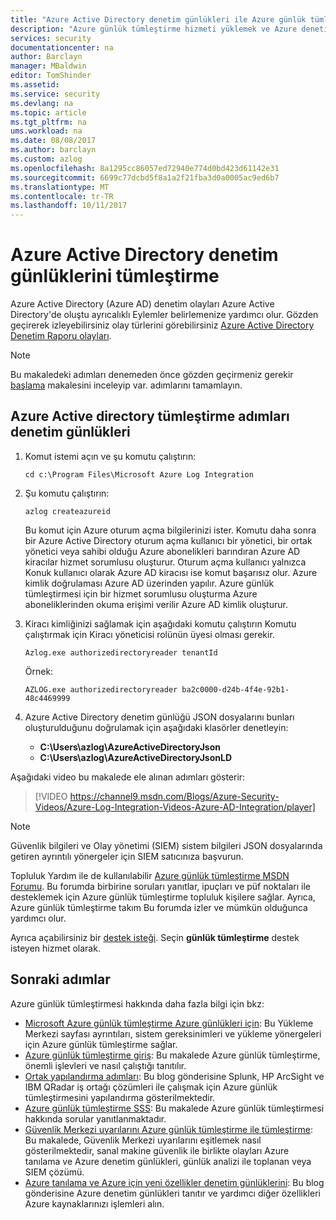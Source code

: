 ```yaml
---
title: "Azure Active Directory denetim günlükleri ile Azure günlük tümleştirme | Microsoft Docs"
description: "Azure günlük tümleştirme hizmeti yüklemek ve Azure denetim günlükleri günlüklerinden tümleştirme hakkında bilgi edinin"
services: security
documentationcenter: na
author: Barclayn
manager: MBaldwin
editor: TomShinder
ms.assetid: 
ms.service: security
ms.devlang: na
ms.topic: article
ms.tgt_pltfrm: na
ums.workload: na
ms.date: 08/08/2017
ms.author: barclayn
ms.custom: azlog
ms.openlocfilehash: 8a1295cc86057ed72940e774d0bd423d61142e31
ms.sourcegitcommit: 6699c77dcbd5f8a1a2f21fba3d0a0005ac9ed6b7
ms.translationtype: MT
ms.contentlocale: tr-TR
ms.lasthandoff: 10/11/2017
---
```

# <a name="integrate-azure-active-directory-audit-logs"></a>Azure Active Directory denetim günlüklerini tümleştirme

Azure Active Directory (Azure AD) denetim olayları Azure Active Directory'de oluştu ayrıcalıklı Eylemler belirlemenize yardımcı olur. Gözden geçirerek izleyebilirsiniz olay türlerini görebilirsiniz [Azure Active Directory Denetim Raporu olayları](/active-directory/active-directory-reporting-audit-events#list-of-audit-report-events.md).

> [!NOTE]
> Bu makaledeki adımları denemeden önce gözden geçirmeniz gerekir [başlama](security-azure-log-integration-get-started.md) makalesini inceleyip var. adımlarını tamamlayın.

## <a name="steps-to-integrate-azure-active-directory-audit-logs"></a>Azure Active directory tümleştirme adımları denetim günlükleri

1. Komut istemi açın ve şu komutu çalıştırın:

   ``cd c:\Program Files\Microsoft Azure Log Integration``

2. Şu komutu çalıştırın: 
 
   ``azlog createazureid``

   Bu komut için Azure oturum açma bilgilerinizi ister. Komutu daha sonra bir Azure Active Directory oturum açma kullanıcı bir yönetici, bir ortak yönetici veya sahibi olduğu Azure abonelikleri barındıran Azure AD kiracılar hizmet sorumlusu oluşturur. Oturum açma kullanıcı yalnızca Konuk kullanıcı olarak Azure AD kiracısı ise komut başarısız olur. Azure kimlik doğrulaması Azure AD üzerinden yapılır. Azure günlük tümleştirmesi için bir hizmet sorumlusu oluşturma Azure aboneliklerinden okuma erişimi verilir Azure AD kimlik oluşturur.

3. Kiracı kimliğinizi sağlamak için aşağıdaki komutu çalıştırın Komutu çalıştırmak için Kiracı yöneticisi rolünün üyesi olması gerekir.

   ``Azlog.exe authorizedirectoryreader tenantId``

   Örnek:

   ``AZLOG.exe authorizedirectoryreader ba2c0000-d24b-4f4e-92b1-48c4469999``

4. Azure Active Directory denetim günlüğü JSON dosyalarını bunları oluşturulduğunu doğrulamak için aşağıdaki klasörler denetleyin:

   * **C:\Users\azlog\AzureActiveDirectoryJson**
   * **C:\Users\azlog\AzureActiveDirectoryJsonLD**

Aşağıdaki video bu makalede ele alınan adımları gösterir:

> [!VIDEO https://channel9.msdn.com/Blogs/Azure-Security-Videos/Azure-Log-Integration-Videos-Azure-AD-Integration/player]


> [!NOTE]
> Güvenlik bilgileri ve Olay yönetimi (SIEM) sistem bilgileri JSON dosyalarında getiren ayrıntılı yönergeler için SIEM satıcınıza başvurun.

Topluluk Yardım ile de kullanılabilir [Azure günlük tümleştirme MSDN Forumu](https://social.msdn.microsoft.com/Forums/office/home?forum=AzureLogIntegration). Bu forumda birbirine soruları yanıtlar, ipuçları ve püf noktaları ile desteklemek için Azure günlük tümleştirme topluluk kişilere sağlar. Ayrıca, Azure günlük tümleştirme takım Bu forumda izler ve mümkün olduğunca yardımcı olur.

Ayrıca açabilirsiniz bir [destek isteği](../azure-supportability/how-to-create-azure-support-request.md). Seçin **günlük tümleştirme** destek isteyen hizmet olarak.

## <a name="next-steps"></a>Sonraki adımlar
Azure günlük tümleştirmesi hakkında daha fazla bilgi için bkz:

* [Microsoft Azure günlük tümleştirme Azure günlükleri için](https://www.microsoft.com/download/details.aspx?id=53324): Bu Yükleme Merkezi sayfası ayrıntıları, sistem gereksinimleri ve yükleme yönergeleri için Azure günlük tümleştirme sağlar.
* [Azure günlük tümleştirme giriş](security-azure-log-integration-overview.md): Bu makalede Azure günlük tümleştirme, önemli işlevleri ve nasıl çalıştığı tanıtılır.
* [Ortak yapılandırma adımları](https://blogs.msdn.microsoft.com/azuresecurity/2016/08/23/azure-log-siem-configuration-steps/): Bu blog gönderisine Splunk, HP ArcSight ve IBM QRadar iş ortağı çözümleri ile çalışmak için Azure günlük tümleştirmesini yapılandırma gösterilmektedir.
* [Azure günlük tümleştirme SSS](security-azure-log-integration-faq.md): Bu makalede Azure günlük tümleştirmesi hakkında sorular yanıtlanmaktadır.
* [Güvenlik Merkezi uyarılarını Azure günlük tümleştirme ile tümleştirme](../security-center/security-center-integrating-alerts-with-log-integration.md): Bu makalede, Güvenlik Merkezi uyarılarını eşitlemek nasıl gösterilmektedir, sanal makine güvenlik ile birlikte olayları Azure tanılama ve Azure denetim günlükleri, günlük analizi ile toplanan veya SIEM çözümü.
* [Azure tanılama ve Azure için yeni özellikler denetim günlüklerini](https://azure.microsoft.com/blog/new-features-for-azure-diagnostics-and-azure-audit-logs/): Bu blog gönderisine Azure denetim günlükleri tanıtır ve yardımcı diğer özellikleri Azure kaynaklarınızı işlemleri alın.
